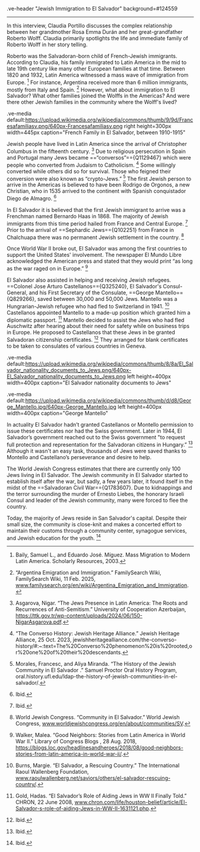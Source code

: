 .ve-header "Jewish Immigration to El Salvador" background=#124559

---
In this interview, Claudia Portillo discusses the complex relationship between her grandmother Rosa Emma Durán and her great-grandfather Roberto Wolff. Claudia primarily spotlights the life and immediate family of Roberto Wolff in her story telling. 

Roberto was the Salvadoran-born child of French-Jewish immigrants. According to Claudia, his family immigrated to Latin America in the mid to late 19th century like many other European families at that time. Between 1820 and 1932, Latin America witnessed a mass wave of immigration from Europe. [^1] For instance, Argentina received more than 6 million immigrants, mostly from Italy and Spain. [^2] However, what about immigration to El Salvador? What other families joined the Wolffs in the Americas? And were there other Jewish families in the community where the Wolff's lived? 

.ve-media default:https://upload.wikimedia.org/wikipedia/commons/thumb/9/9d/Francesafamiliasv.png/640px-Francesafamiliasv.png right height=300px width=445px caption="French Family in El Salvador, between 1910-1915"

Jewish people have lived in Latin America since the arrival of Christopher Columbus in the fifteenth century. [^3] Due to religious persecution in Spain and Portugal many Jews became ==“conversos”=={Q1129467} which were people who converted from Judaism to Catholicism. [^4] Some willingly converted while others did so for survival. Those who feigned their conversion were also known as “crypto-Jews.” [^5] The first Jewish person to arrive in the Americas is believed to have been Rodrigo de Orgonos, a new Christian, who in 1535 arrived to the continent with Spanish conquistador Diego de Almagro. [^6]

In El Salvador it is believed that the first Jewish immigrant to arrive was a Frenchman named Bernardo Haas in 1868. The majority of Jewish immigrants from this time period hailed from France and Central Europe. [^7] Prior to the arrival of ==Sephardic Jews=={Q102251} from France in Chalchuapa there was no permanent Jewish settlement in the country. [^8] 

Once World War II broke out, El Salvador was among the first countries to support the United States' involvement. The newspaper El Mundo Libre acknowledged the American press and stated that they would print “as long as the war raged on in Europe.” [^9]

El Salvador also assisted in helping and receiving Jewish refugees. ==Colonel Jose Arturo Castellanos=={Q325240}, El Salvador's Consul-General, and his First Secretary of the Consulate, ==George Mantello=={Q829266}, saved between 30,000 and 50,000 Jews. Mantello was a Hungrarian-Jewish refugee who had fled to Switzerland in 1941.  [^10] Castellanos appointed Mantello to a made-up position which granted him a diplomatic passport. [^11] Mantello decided to assist the Jews who had fled Auschwitz after hearing about their need for safety while on business trips in Europe. He proposed to Castellanos that these Jews in be granted Salvadoran citizenship certificates. [^12] They arranged for blank certificates to be taken to consulates of various countries in Geneva. 

.ve-media default:https://upload.wikimedia.org/wikipedia/commons/thumb/8/8a/El_Salvador_nationality_documents_to_Jews.png/640px-El_Salvador_nationality_documents_to_Jews.png left height=400px width=400px caption="El Salvador nationality documents to Jews"

.ve-media default:https://upload.wikimedia.org/wikipedia/commons/thumb/d/d8/George_Mantello.jpg/640px-George_Mantello.jpg left height=400px width=400px caption="George Mantello"


In actuality El Salvador hadn’t granted Castellanos or Montello permission to issue these certificates nor had the Swiss government. Later in 1944, El Salvador’s government reached out to the Swiss government "to request full protection and representation for the Salvadoran citizens in Hungary.” [^13] Although it wasn't an easy task, thousands of Jews were saved thanks to Montello and Castellano’s perseverance and desire to help.

The World Jewish Congress estimates that there are currently only 100 Jews living in El Salvador. The Jewish community in El Salvador started to establish itself after the war, but sadly, a few years later, it found itself in the midst of the ==Salvadoran Civil War=={Q1783607}. Due to kidnappings and the terror surrounding the murder of Ernesto Liebes, the honorary Israeli Consul and leader of the Jewish community, many were forced to flee the country. 

Today, the majority of Jews reside in San Salvador's capital. Despite their small size, the community is close-knit and makes a concerted effort to maintain their customs through a community center, synagogue services, and Jewish education for the youth. [^14] 




[^1]: Baily, Samuel L., and Eduardo José. Míguez. Mass Migration to Modern Latin America. Scholarly Resources, 2003. 
[^2]: “Argentina Emigration and Immigration.” FamilySearch Wiki, FamilySearch Wiki, 11 Feb. 2025, www.familysearch.org/en/wiki/Argentina_Emigration_and_Immigration. 
[^3]: Asgarova, Nigar. “The Jews Presence in Latin America: The Roots and Recurrences of Anti-Semitism.” University of Cooperation Azerbaijan, https://ttk.gov.tr/wp-content/uploads/2024/06/150-NigarAsgarova.pdf. 
[^4]: “The Converso History: Jewish Heritage Alliance.” Jewish Heritage Alliance, 25 Oct. 2023, jewishheritagealliance.com/the-converso-history/#:~:text=The%20Converso%20phenomenon%20is%20rooted,or%20one%20of%20their%20descendants. 
[^5]: Morales, Francesc, and Aliya Miranda. “The History of the Jewish Community in El Salvador .” Samuel Proctor Oral History Program, oral.history.ufl.edu/ldap-the-history-of-jewish-communities-in-el-salvador/.
[^6]: Ibid. 
[^7]: Ibid. 
[^8]: World Jewish Congress. “Community in El Salvador.” World Jewish Congress, www.worldjewishcongress.org/en/about/communities/SV. 
[^9]: Walker, Malea. “Good Neighbors: Stories from Latin America in World War II.” Library of Congress Blogs , 28 Aug. 2018, https://blogs.loc.gov/headlinesandheroes/2018/08/good-neighbors-stories-from-latin-america-in-world-war-ii/. 
[^10]: Burns, Margie. “El Salvador, a Rescuing Country.” The International Raoul Wallenberg Foundation, www.raoulwallenberg.net/saviors/others/el-salvador-rescuing-country/. 
[^11]: Gold, Hadas. “El Salvador’s Role of Aiding Jews in WW II Finally Told.” CHRON, 22 June 2008, www.chron.com/life/houston-belief/article/El-Salvador-s-role-of-aiding-Jews-in-WW-II-1631121.php. 
[^12]: Ibid. 
[^13]: Ibid. 
[^14]: Ibid. 


